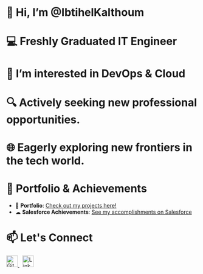 # 👋 Hi, I’m @IbtihelKalthoum
 # 💻 Freshly Graduated **IT Engineer**
 # 🚀 I’m interested in DevOps & Cloud
 # 🔍 Actively seeking new professional opportunities.
 # 🌐 Eagerly exploring new frontiers in the tech world.
 # 🌟 Portfolio & Achievements

- 📂 **Portfolio**: [Check out my projects here!](https://ibtihel-k-portfolio.netlify.app/)
- ☁ **Salesforce Achievements**: [See my accomplishments on Salesforce](https://www.salesforce.com/trailblazer/profile)

 # 📫 Let's Connect
<a href="https://github.com/IbtihelKalthoum" target="_blank">
  <img src="https://img.icons8.com/fluent/48/000000/github.png" alt="GitHub" width="30"/>
</a>
&nbsp;
<a href="https://www.linkedin.com/in/ibtihel-kalthoum-818218208/" target="_blank">
  <img src="https://img.icons8.com/fluent/48/000000/linkedin.png" alt="LinkedIn" width="30"/>
</a>


